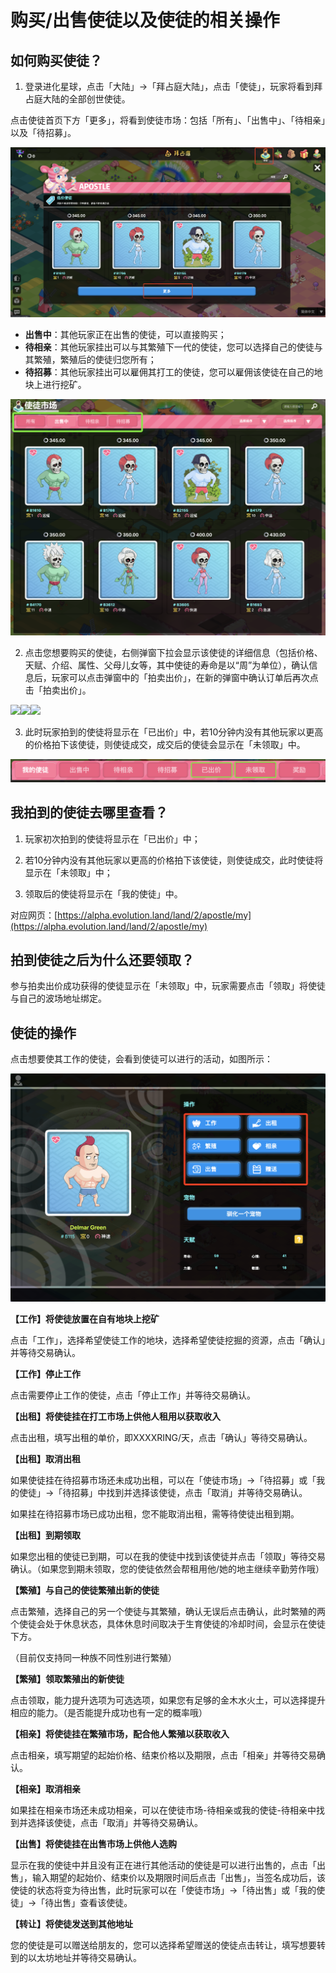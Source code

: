 # 购买/出售使徒以及使徒的相关操作

## **如何购买使徒？**

1. 登录进化星球，点击「大陆」-&gt;「拜占庭大陆」，点击「使徒」，玩家将看到拜占庭大陆的全部创世使徒。

点击使徒首页下方「更多」，将看到使徒市场：包括「所有」、「出售中」、「待相亲」以及「待招募」。

![](.gitbook/assets/image%20%2816%29.png)

* **出售中**：其他玩家正在出售的使徒，可以直接购买；
* **待相亲**：其他玩家挂出可以与其繁殖下一代的使徒，您可以选择自己的使徒与其繁殖，繁殖后的使徒归您所有；
* **待招募**：其他玩家挂出可以雇佣其打工的使徒，您可以雇佣该使徒在自己的地块上进行挖矿。

![](.gitbook/assets/image%20%2827%29%20%281%29.png)

2. 点击您想要购买的使徒，右侧弹窗下拉会显示该使徒的详细信息（包括价格、天赋、介绍、属性、父母儿女等，其中使徒的寿命是以“周”为单位），确认信息后，玩家可以点击弹窗中的「拍卖出价」，在新的弹窗中确认订单后再次点击「拍卖出价」。

![](https://lh6.googleusercontent.com/8jZxFkJygRGRSsHT-tsPIylf6idmf02tQnXpSREYPDiPlZRwfcCBjpDekCBxmtxNmoz54tr8uMoCk1WFniGP5fbWGmD1IxjdSn4xw98Peo5YFwOu5MqM6arijxcUQJvEbem8iT8S)![](https://lh6.googleusercontent.com/QquZ9KjSRRlCxb9ziruYe-NGT8_uCFlyi4vL_SmgIgYmohxhoHZ1ltmc2B-5W9WBRDFrwx440XC2m6ouvthzxehxAeszy_63m8GWQe9WEsoBkzI91zwW9h72jxrremAaR6Mkq09g)![](https://lh4.googleusercontent.com/ExHXd_KFW8NFN3cp7LMTlfT_LCh2bxAiJRES_MaqnqxYpCE6ANLYBIkneYHtxhUI16fuZm42VFnkmNLIHoYPBQ28ORpR_v54UwpaVhFK_SVPDsUCaj687mw-4ikKIRrGUqW26PAO)

3. 此时玩家拍到的使徒将显示在「已出价」中，若10分钟内没有其他玩家以更高的价格拍下该使徒，则使徒成交，成交后的使徒会显示在「未领取」中。

![](.gitbook/assets/image%20%288%29.png)

## **我拍到的使徒去哪里查看？**

1. 玩家初次拍到的使徒将显示在「已出价」中；

2. 若10分钟内没有其他玩家以更高的价格拍下该使徒，则使徒成交，此时使徒将显示在「未领取」中；

3. 领取后的使徒将显示在「我的使徒」中。

对应网页：[https://alpha.evolution.land/land/2/apostle/my](https://alpha.evolution.land/land/2/apostle/my)

####  

## **拍到使徒之后为什么还要领取？**

参与拍卖出价成功获得的使徒显示在「未领取」中，玩家需要点击「领取」将使徒与自己的波场地址绑定。

## **使徒的操作**

点击想要使其工作的使徒，会看到使徒可以进行的活动，如图所示：

![](.gitbook/assets/image%20%2817%29.png)

**【工作】将使徒放置在自有地块上挖矿**

点击「工作」，选择希望使徒工作的地块，选择希望使徒挖掘的资源，点击「确认」并等待交易确认。

**【工作】停止工作**

点击需要停止工作的使徒，点击「停止工作」并等待交易确认。

**【出租】将使徒挂在打工市场上供他人租用以获取收入**

点击出租，填写出租的单价，即XXXXRING/天，点击「确认」等待交易确认。

**【出租】取消出租**

如果使徒挂在待招募市场还未成功出租，可以在「使徒市场」-&gt;「待招募」或「我的使徒」-&gt;「待招募」中找到并选择该使徒，点击「取消」并等待交易确认。

如果挂在待招募市场已成功出租，您不能取消出租，需等待使徒出租到期。

**【出租】到期领取**

如果您出租的使徒已到期，可以在我的使徒中找到该使徒并点击「领取」等待交易确认。（如果您到期未领取，您的使徒依然会帮租用他/她的地主继续辛勤劳作哦）

**【繁殖】与自己的使徒繁殖出新的使徒**

点击繁殖，选择自己的另一个使徒与其繁殖，确认无误后点击确认，此时繁殖的两个使徒会处于休息状态，具体休息时间取决于生育使徒的冷却时间，会显示在使徒下方。

（目前仅支持同一种族不同性别进行繁殖）

**【繁殖】领取繁殖出的新使徒**

点击领取，能力提升选项为可选选项，如果您有足够的金木水火土，可以选择提升相应的能力。（是否能提升成功也有一定的概率哦）

**【相亲】将使徒挂在繁殖市场，配合他人繁殖以获取收入**

点击相亲，填写期望的起始价格、结束价格以及期限，点击「相亲」并等待交易确认。

**【相亲】取消相亲**

如果挂在相亲市场还未成功相亲，可以在使徒市场-待相亲或我的使徒-待相亲中找到并选择该使徒，点击「取消」并等待交易确认。

**【出售】将使徒挂在出售市场上供他人选购**

显示在我的使徒中并且没有正在进行其他活动的使徒是可以进行出售的，点击「出售」，输入期望的起始价、结束价以及期限时间后点击「出售」，当签名成功后，该使徒的状态将变为待出售，此时玩家可以在「使徒市场」-&gt;「待出售」或「我的使徒」-&gt;「待出售」查看该使徒。

**【转让】将使徒发送到其他地址**

您的使徒是可以赠送给朋友的，您可以选择希望赠送的使徒点击转让，填写想要转到的以太坊地址并等待交易确认。


